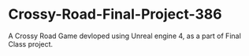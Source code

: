 # Crossy-Road-Final-Project-386

A Crossy Road Game devloped using Unreal engine 4, as a part of Final Class project. 
